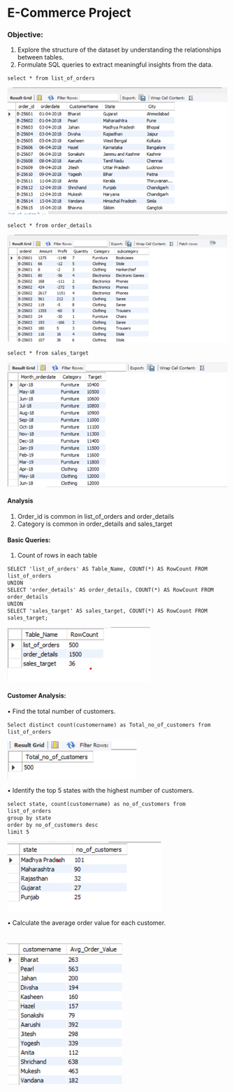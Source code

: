 # E-Commerce Project

### Objective:
1.	Explore the structure of the dataset by understanding the relationships between tables.
2.	Formulate SQL queries to extract meaningful insights from the data.

```
select * from list_of_orders
```

 ![alt text](image-3.png)

```
select * from order_details
```
![alt text](image-4.png)

```
select * from sales_target
```

![alt text](image-5.png)

#### Analysis
1. Order_id is common in list_of_orders and order_details
2. Category is common in order_details and sales_target

#### Basic Queries:
1. Count of rows in each table

```
SELECT 'list_of_orders' AS Table_Name, COUNT(*) AS RowCount FROM list_of_orders
UNION
SELECT 'order_details' AS order_details, COUNT(*) AS RowCount FROM order_details
UNION
SELECT 'sales_target' AS sales_target, COUNT(*) AS RowCount FROM sales_target;
```
![alt text](image-6.png)

#### Customer Analysis:
•	Find the total number of customers.
```
Select distinct count(customername) as Total_no_of_customers from list_of_orders
```
![alt text](image-7.png)

•	Identify the top 5 states with the highest number of customers.
```
select state, count(customername) as no_of_customers from list_of_orders
group by state
order by no_of_customers desc
limit 5
```
![alt text](image-8.png)


• Calculate the average order value for each customer.

![alt text](image-9.png)
=======
```
